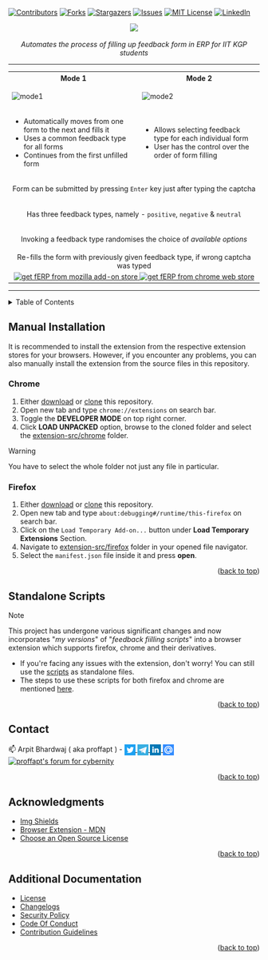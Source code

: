 <div id="top"></div>

<!-- PROJECT SHIELDS -->
<!-- https://www.markdownguide.org/basic-syntax/#reference-style-links-->
[![Contributors][contributors-shield]][contributors-url]
[![Forks][forks-shield]][forks-url]
[![Stargazers][stars-shield]][stars-url]
[![Issues][issues-shield]][issues-url]
[![MIT License][license-shield]][license-url]
[![LinkedIn][linkedin-shield]][linkedin-url]

<!-- PROJECT LOGO -->
<div align="center">
  <a href="https://github.com/proffapt/fERP">
     <img width="200" src="https://user-images.githubusercontent.com/86282911/230894496-b9402384-bf0a-4bf7-afbf-2207aa2d31be.png">
  </a> 
  <p align="center">
    <i>Automates the process of filling up feedback form in ERP for IIT KGP students</i>
  </p>
</div>

***

<table>
  <tr>
    <th>Mode 1</th>
    <th>Mode 2</th>
  </tr>
  <tr>
    <td>
    
  ![mode1][mode1-demo-gif]
  
  </td> 
  <td>
      
  ![mode2][mode2-demo-gif]
  
  </td>
  </tr>
  <tr>
  <td>

  - Automatically moves from one form to the next and fills it
  - Uses a common feedback type for all forms
  - Continues from the first unfilled form

  </td>
  <td>
    
  - Allows selecting feedback type for each individual form
  - User has the control over the order of form filling    

  </td>
  </tr>
  <tr>
  <td colspan="2" align="center">
      
  Form can be submitted by pressing `Enter` key just after typing the captcha
  
  </td>
  </tr>
  <tr>
  <td colspan="2" align="center">
    
  Has three feedback types, namely - `positive`, `negative` & `neutral`
  
  </td>
  </tr>
  <tr>
  <td colspan="2" align="center">
      
  Invoking a feedback type randomises the choice of _available options_
  
  </td>
  </tr>
  <tr>
    <td colspan="2" align="center">Re-fills the form with previously given feedback type, if wrong captcha was typed</td>
  </tr>
  <tr>
  <td colspan="2" align="center">

  <a href="https://addons.mozilla.org/en-US/firefox/addon/ferp/">
    <img src="https://blog.mozilla.org/addons/files/2020/04/get-the-addon-fx-apr-2020.svg" alt="get fERP from mozilla add-on store" height="90">
  </a>
  <a href="https://chromewebstore.google.com/detail/ferp/cdmjkgfdjjebpjejjnckkgljdmijjnom">
    <img src="https://github-production-user-asset-6210df.s3.amazonaws.com/86282911/282809759-ccf656ff-1874-49ac-bdca-a83281520b4c.jpg" alt="get fERP from chrome web store" height="90">
  </a>
      
  </td>
  </tr>
</table>

***

<!-- TABLE OF CONTENTS -->
<details>
  <summary>Table of Contents</summary>
  <ol>
    <li>
      <a href="#manual-installation">Manual Installation</a>
      <ul>
        <li><a href="#manual-chrome">Chrome</a></li>
        <li><a href="#manual-firefox">Firefox</a></li>
      </ul>
    </li>
    <li><a href="#standalone-scripts">Standalone Scripts</a></li>
    <li><a href="#contact">Contact</a></li>
    <li><a href="#acknowledgments">Acknowledgments</a></li>
    <li><a href="#additional-documentation">Additional Documentation</a></li>    
  </ol>
</details>

## Manual Installation

It is recommended to install the extension from the respective extension stores for your browsers. However, if you encounter any problems, you can also manually install the extension from the source files in this repository.

<div id="manual-chrome"></div>

### Chrome

1. Either [download](https://blog.hubspot.com/website/download-from-github?hubs_content=blog.hubspot.com/website/download-from-github&hubs_content-cta=downloading%20a%20repository#repository) or [clone](https://docs.github.com/en/repositories/creating-and-managing-repositories/cloning-a-repository) this repository.
2. Open new tab and type `chrome://extensions` on search bar.
3. Toggle the **DEVELOPER MODE** on top right corner.
4. Click **LOAD UNPACKED** option, browse to the cloned folder and select the [extension-src/chrome](./extension-src/chrome) folder.

> [!Warning]
>  You have to select the whole folder not just any file in particular.

<div id="manual-firefox"></div>

### Firefox

1. Either [download](https://blog.hubspot.com/website/download-from-github?hubs_content=blog.hubspot.com/website/download-from-github&hubs_content-cta=downloading%20a%20repository#repository) or [clone](https://docs.github.com/en/repositories/creating-and-managing-repositories/cloning-a-repository) this repository.
2. Open new tab and type `about:debugging#/runtime/this-firefox` on search bar.
3. Click on the `Load Temporary Add-on...` button under **Load Temporary Extensions** Section.
4. Navigate to [extension-src/firefox](./extension-src/firefox) folder in your opened file navigator.
5. Select the `manifest.json` file inside it and press **open**.

<p align="right">(<a href="#top">back to top</a>)</p>

## Standalone Scripts

> [!Note]
> This project has undergone various significant changes and now incorporates "_my versions_" of "_feedback fiilling scripts_" into a browser extension which supports firefox, chrome and their derivatives.

- If you're facing any issues with the extension, don't worry! You can still use the [scripts](./scripts) as standalone files.
- The steps to use these scripts for both firefox and chrome are mentioned [here](./scripts/README.md).

<p align="right">(<a href="#top">back to top</a>)</p>

<!-- CONTACT -->
## Contact

<p>
📫 Arpit Bhardwaj ( aka proffapt ) -   

<a href="https://twitter.com/proffapt">
  <img align="center" alt="proffapt's Twitter " width="22px" src="https://raw.githubusercontent.com/edent/SuperTinyIcons/master/images/svg/twitter.svg" />
</a>
<a href="https://t.me/proffapt">
  <img align="center" alt="proffapt's Telegram" width="22px" src="https://raw.githubusercontent.com/edent/SuperTinyIcons/master/images/svg/telegram.svg" />
</a>
<a href="https://www.linkedin.com/in/proffapt/">
  <img align="center" alt="proffapt's LinkedIn" width="22px" src="https://raw.githubusercontent.com/edent/SuperTinyIcons/master/images/svg/linkedin.svg" />
</a> 
<a href="mailto:proffapt@pm.me">
  <img align="center" alt="proffapt's mail" width="22px" src="https://raw.githubusercontent.com/edent/SuperTinyIcons/master/images/svg/mail.svg" />
</a> 
<a href="https://cybernity.group">
  <img align="center" alt="proffapt's forum for cybernity" width="22px" src="https://cybernity.group/uploads/default/original/1X/a8338f86bbbedd39701c85d5f32cf3d817c04c27.png" />
</a> 
</p>

<p align="right">(<a href="#top">back to top</a>)</p>


<!-- ACKNOWLEDGMENTS -->
## Acknowledgments

* [Img Shields](https://shields.io)
* [Browser Extension - MDN](https://developer.mozilla.org/en-US/docs/Mozilla/Add-ons/WebExtensions)
* [Choose an Open Source License](https://choosealicense.com)

<p align="right">(<a href="#top">back to top</a>)</p>

## Additional Documentation

  - [License](/LICENSE.txt)
  - [Changelogs](/.github/CHANGELOG.md)
  - [Security Policy](/.github/SECURITY.md)
  - [Code Of Conduct](/.github/CODE_OF_CONDUCT.md)
  - [Contribution Guidelines](/.github/CONTRIBUTING.md)

<p align="right">(<a href="#top">back to top</a>)</p>

<!-- MARKDOWN LINKS & IMAGES -->

[mozilla-add-on-store-link]: https://addons.mozilla.org/en-US/firefox/addon/ferp/
[chrome-webstore-link]: https://chromewebstore.google.com/detail/ferp/cdmjkgfdjjebpjejjnckkgljdmijjnom
[firefox-shield]: https://blog.mozilla.org/addons/files/2020/04/get-the-addon-fx-apr-2020.svg
[chrome-shield]: https://github-production-user-asset-6210df.s3.amazonaws.com/86282911/283838252-34120216-076d-46ab-8646-cd5845fd8eb5.jpg
[mode1-demo-gif]: https://github.com/proffapt/fERP/assets/86282911/36034a97-f732-44da-a907-b8218e2927fe
[mode2-demo-gif]: https://github.com/proffapt/fERP/assets/86282911/898114a1-e352-4d0e-9a68-e84a49e5d101
[contributors-shield]: https://img.shields.io/github/contributors/proffapt/fERP.svg?style=for-the-badge
[contributors-url]: https://github.com/proffapt/fERP/graphs/contributors
[forks-shield]: https://img.shields.io/github/forks/proffapt/fERP.svg?style=for-the-badge
[forks-url]: https://github.com/proffapt/fERP/network/members
[stars-shield]: https://img.shields.io/github/stars/proffapt/fERP.svg?style=for-the-badge
[stars-url]: https://github.com/proffapt/fERP/stargazers
[issues-shield]: https://img.shields.io/github/issues/proffapt/fERP.svg?style=for-the-badge
[issues-url]: https://github.com/proffapt/fERP/issues
[license-shield]: https://img.shields.io/github/license/proffapt/fERP.svg?style=for-the-badge
[license-url]: https://github.com/proffapt/fERP/blob/master/LICENSE.txt
[linkedin-shield]: https://img.shields.io/badge/-LinkedIn-black.svg?style=for-the-badge&logo=linkedin&colorB=555
[linkedin-url]: https://linkedin.com/in/proffapt
